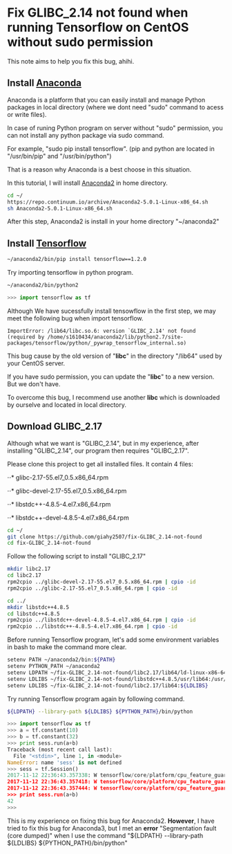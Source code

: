 # Fix GLIBC_2.14 not found when running Tensorflow on CentOS without sudo permission
This note aims to help you fix this bug, ahihi.

## Install [Anaconda](https://www.anaconda.com)
Anaconda is a platform that you can easily install and manage Python packages in local directory (where we dont need "sudo" command to acess or write files).

In case of runing Python program on server without "sudo" permission, you can not install any python package via sudo command.

For example, "sudo pip install tensorflow". (pip and python are located in "/usr/bin/pip" and "/usr/bin/python")

That is a reason why Anaconda is a best choose in this situation.

In this tutorial, I will install [Anaconda2](https://www.anaconda.com/download/#linux) in home directory.

```bash
cd ~/
https://repo.continuum.io/archive/Anaconda2-5.0.1-Linux-x86_64.sh
sh Anaconda2-5.0.1-Linux-x86_64.sh
```

After this step, Anaconda2 is install in your home directory "~/anaconda2"

## Install [Tensorflow](https://www.tensorflow.org/)
```bash
~/anaconda2/bin/pip install tensorflow==1.2.0
```

Try importing tensorflow in python program.
```bash
~/anaconda2/bin/python2
```

```python
>>> import tensorflow as tf
```
Although We have sucessfully install tensowflow in the first step, we may meet the following bug when import tensorflow.

```
ImportError: /lib64/libc.so.6: version `GLIBC_2.14' not found (required by /home/s1610434/anaconda2/lib/python2.7/site-packages/tensorflow/python/_pywrap_tensorflow_internal.so)
```

This bug cause by the old version of "**libc**" in the directory "/lib64" used by your CentOS server.

If you have sudo permission, you can update the "**libc**" to a new version. But we don't have.

To overcome this bug, I recommend use another **libc** which is downloaded by ourselve and located in local directory.

## Download GLIBC_2.17

Although what we want is "GLIBC_2.14", but in my experience, after installing "GLIBC_2.14", our program then requires "GLIBC_2.17".

Please clone this project to get all installed files. It contain 4 files:

⋅⋅* glibc-2.17-55.el7_0.5.x86_64.rpm

⋅⋅* glibc-devel-2.17-55.el7_0.5.x86_64.rpm

⋅⋅* libstdc++-4.8.5-4.el7.x86_64.rpm

⋅⋅* libstdc++-devel-4.8.5-4.el7.x86_64.rpm

```bash
cd ~/
git clone https://github.com/giahy2507/fix-GLIBC_2.14-not-found
cd fix-GLIBC_2.14-not-found
```

Follow the following script to install "GLIBC_2.17"

```bash
mkdir libc2.17
cd libc2.17
rpm2cpio ../glibc-devel-2.17-55.el7_0.5.x86_64.rpm | cpio -id
rpm2cpio ../glibc-2.17-55.el7_0.5.x86_64.rpm | cpio -id

cd ../
mkdir libstdc++4.8.5
cd libstdc++4.8.5
rpm2cpio ../libstdc++-devel-4.8.5-4.el7.x86_64.rpm | cpio -id
rpm2cpio ../libstdc++-4.8.5-4.el7.x86_64.rpm | cpio -id
```

Before running Tensorflow program, let's add some environment variables in bash to make the command more clear.

```bash
setenv PATH ~/anaconda2/bin:${PATH}
setenv PYTHON_PATH ~/anaconda2
setenv LDPATH ~/fix-GLIBC_2.14-not-found/libc2.17/lib64/ld-linux-x86-64.so.2
setenv LDLIBS ~/fix-GLIBC_2.14-not-found/libstdc++4.8.5/usr/lib64:/usr/lib:/usr/lib64
setenv LDLIBS ~/fix-GLIBC_2.14-not-found/libc2.17/lib64:${LDLIBS}
```

Try running Tensorflow program again by following command.

```bash
${LDPATH} --library-path ${LDLIBS} ${PYTHON_PATH}/bin/python
```

```python
>>> import tensorflow as tf
>>> a = tf.constant(10)
>>> b = tf.constant(32)
>>> print sess.run(a+b)
Traceback (most recent call last):
  File "<stdin>", line 1, in <module>
NameError: name 'sess' is not defined
>>> sess = tf.Session()
2017-11-12 22:36:43.357338: W tensorflow/core/platform/cpu_feature_guard.cc:45] The TensorFlow library wasn't compiled to use SSE4.1 instructions, but these are available on your machine and could speed up CPU computations.
2017-11-12 22:36:43.357418: W tensorflow/core/platform/cpu_feature_guard.cc:45] The TensorFlow library wasn't compiled to use SSE4.2 instructions, but these are available on your machine and could speed up CPU computations.
2017-11-12 22:36:43.357444: W tensorflow/core/platform/cpu_feature_guard.cc:45] The TensorFlow library wasn't compiled to use AVX instructions, but these are available on your machine and could speed up CPU computations.
>>> print sess.run(a+b)
42
>>>
```

This is my experience on fixing this bug for Anaconda2.
**However**, I have tried to fix this bug for Anaconda3, but I met an **error** "Segmentation fault (core dumped)" when I use the command "${LDPATH} --library-path ${LDLIBS} ${PYTHON_PATH}/bin/python"


